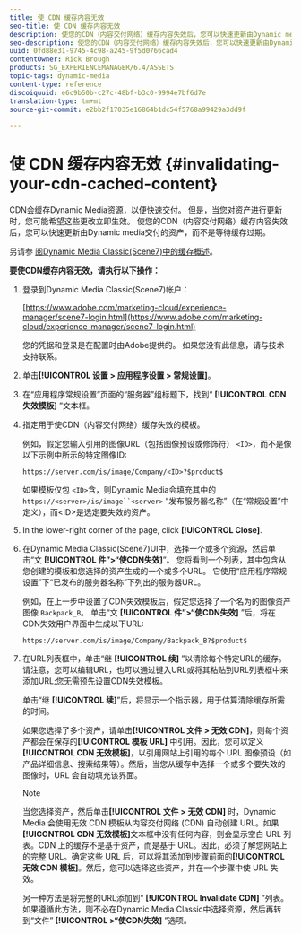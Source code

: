```yaml
---
title: 使 CDN 缓存内容无效
seo-title: 使 CDN 缓存内容无效
description: 使您的CDN（内容交付网络）缓存内容失效后，您可以快速更新由Dynamic media交付的资产，而不是等待缓存过期。
seo-description: 使您的CDN（内容交付网络）缓存内容失效后，您可以快速更新由Dynamic media交付的资产，而不是等待缓存过期。
uuid: 0fd88e31-9745-4c98-a245-9f5d0766cad4
contentOwner: Rick Brough
products: SG_EXPERIENCEMANAGER/6.4/ASSETS
topic-tags: dynamic-media
content-type: reference
discoiquuid: e6c9b50b-c27c-48bf-b3c0-9994e7bf6d7e
translation-type: tm+mt
source-git-commit: e2bb2f17035e16864b1dc54f5768a99429a3dd9f

---
```



# 使 CDN 缓存内容无效 {#invalidating-your-cdn-cached-content}

CDN会缓存Dynamic Media资源，以便快速交付。 但是，当您对资产进行更新时，您可能希望这些更改立即生效。 使您的CDN（内容交付网络）缓存内容失效后，您可以快速更新由Dynamic media交付的资产，而不是等待缓存过期。

另请参 [阅Dynamic Media Classic(Scene7)中的缓存概述](https://helpx.adobe.com/experience-manager/scene7/kb/base/caching-questions/scene7-caching-overview.html)。

**要使CDN缓存内容无效，请执行以下操作：**

1. 登录到Dynamic Media Classic(Scene7)帐户：

   [https://www.adobe.com/marketing-cloud/experience-manager/scene7-login.html](https://www.adobe.com/marketing-cloud/experience-manager/scene7-login.html)

   您的凭据和登录是在配置时由Adobe提供的。 如果您没有此信息，请与技术支持联系。

1. 单击&#x200B;**[!UICONTROL 设置 > 应用程序设置 > 常规设置]**。
1. 在“应用程序常规设置”页面的“服务器”组标题下，找到“ **[!UICONTROL CDN失效模板]** ”文本框。

1. 指定用于使CDN（内容交付网络）缓存失效的模板。

   例如，假定您输入引用的图像URL（包括图像预设或修饰符） `<ID>`，而不是像以下示例中所示的特定图像ID:

   `https://server.com/is/image/Company/<ID>?$product$`

   如果模板仅包 `<ID>`含，则Dynamic Media会填充其中的 `https://<server>/is/image``<server>` “发布服务器名称”（在“常规设置”中定义），而&lt;ID>是选定要失效的资产。

1. In the lower-right corner of the page, click **[!UICONTROL Close]**.
1. 在Dynamic Media Classic(Scene7)UI中，选择一个或多个资源，然后单击“文 **[!UICONTROL 件”>“使CDN失效]**”。 您将看到一个列表，其中包含从您创建的模板和您选择的资产生成的一个或多个URL。 它使用“应用程序常规设置”下“已发布的服务器名称”下列出的服务器URL。

   例如，在上一步中设置了CDN失效模板后，假定您选择了一个名为的图像资产图像 `Backpack_B`。 单击“文 **[!UICONTROL 件”>“使CDN失效]** ”后，将在CDN失效用户界面中生成以下URL:

   `https://server.com/is/image/Company/Backpack_B?$product$`

1. 在URL列表框中，单击“继 **[!UICONTROL 续]** ”以清除每个特定URL的缓存。 请注意，您可以编辑URL，也可以通过键入URL或将其粘贴到URL列表框中来添加URL;您无需预先设置CDN失效模板。

   单击“继 **[!UICONTROL 续]**”后，将显示一个指示器，用于估算清除缓存所需的时间。

   如果您选择了多个资产，请单击&#x200B;**[!UICONTROL 文件 > 无效 CDN]**，则每个资产都会在保存的&#x200B;**[!UICONTROL 模板 URL]** 中引用。因此，您可以定义 **[!UICONTROL CDN 无效模板]**，以引用网站上引用的每个 URL 图像预设（如产品详细信息、搜索结果等）。然后，当您从缓存中选择一个或多个要失效的图像时，URL 会自动填充该界面。

   >[!NOTE]
   >
   >当您选择资产，然后单击&#x200B;**[!UICONTROL 文件 > 无效 CDN]** 时，Dynamic Media 会使用无效 CDN 模板从内容交付网络 (CDN) 自动创建 URL。如果 **[!UICONTROL CDN 无效模板]**&#x200B;文本框中没有任何内容，则会显示空白 URL 列表。CDN 上的缓存不是基于资产，而是基于 URL。因此，必须了解您网站上的完整 URL。确定这些 URL 后，可以将其添加到步骤前面的&#x200B;**[!UICONTROL 无效 CDN 模板]**。然后，您可以选择这些资产，并在一个步骤中使 URL 失效。
   >
   >另一种方法是将完整的URL添加到“ **[!UICONTROL Invalidate CDN]** ”列表。 如果遵循此方法，则不必在Dynamic Media Classic中选择资源，然后再转到“文件” **[!UICONTROL >“使CDN失效]** ”选项。

